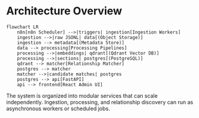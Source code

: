 # Architecture Overview

```mermaid
flowchart LR
    n8n[n8n Scheduler] -->|triggers| ingestion[Ingestion Workers]
    ingestion -->|raw JSONL| data[(Object Storage)]
    ingestion --> metadata[(Metadata Store)]
    data --> processing[Processing Pipelines]
    processing -->|embeddings| qdrant[(Qdrant Vector DB)]
    processing -->|sections| postgres[(PostgreSQL)]
    qdrant --> matcher[Relationship Matcher]
    postgres --> matcher
    matcher -->|candidate matches| postgres
    postgres --> api[FastAPI]
    api --> frontend[React Admin UI]
```

The system is organized into modular services that can scale independently. Ingestion,
processing, and relationship discovery can run as asynchronous workers or scheduled jobs.
